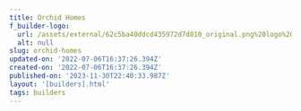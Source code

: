 ```yaml
---
title: Orchid Homes
f_builder-logo:
  url: /assets/external/62c5ba40ddcd435972d7d810_original.png%20logo%20(2).png
  alt: null
slug: orchid-homes
updated-on: '2022-07-06T16:37:26.394Z'
created-on: '2022-07-06T16:37:26.394Z'
published-on: '2023-11-30T22:40:33.987Z'
layout: '[builders].html'
tags: builders
---
```



